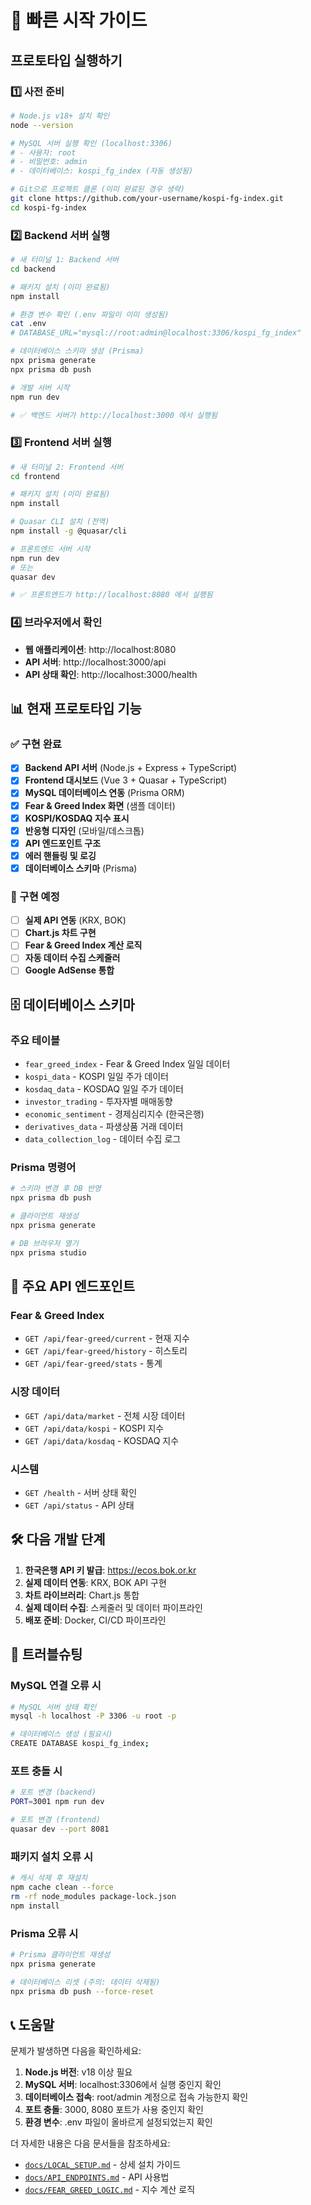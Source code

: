 # 🚀 빠른 시작 가이드

## 프로토타입 실행하기

### 1️⃣ 사전 준비
```bash
# Node.js v18+ 설치 확인
node --version

# MySQL 서버 실행 확인 (localhost:3306)
# - 사용자: root
# - 비밀번호: admin
# - 데이터베이스: kospi_fg_index (자동 생성됨)

# Git으로 프로젝트 클론 (이미 완료된 경우 생략)
git clone https://github.com/your-username/kospi-fg-index.git
cd kospi-fg-index
```

### 2️⃣ Backend 서버 실행
```bash
# 새 터미널 1: Backend 서버
cd backend

# 패키지 설치 (이미 완료됨)
npm install

# 환경 변수 확인 (.env 파일이 이미 생성됨)
cat .env
# DATABASE_URL="mysql://root:admin@localhost:3306/kospi_fg_index"

# 데이터베이스 스키마 생성 (Prisma)
npx prisma generate
npx prisma db push

# 개발 서버 시작
npm run dev

# ✅ 백엔드 서버가 http://localhost:3000 에서 실행됨
```

### 3️⃣ Frontend 서버 실행
```bash
# 새 터미널 2: Frontend 서버
cd frontend

# 패키지 설치 (이미 완료됨)
npm install

# Quasar CLI 설치 (전역)
npm install -g @quasar/cli

# 프론트엔드 서버 시작
npm run dev
# 또는
quasar dev

# ✅ 프론트엔드가 http://localhost:8080 에서 실행됨
```

### 4️⃣ 브라우저에서 확인
- **웹 애플리케이션**: http://localhost:8080
- **API 서버**: http://localhost:3000/api
- **API 상태 확인**: http://localhost:3000/health

## 📊 현재 프로토타입 기능

### ✅ 구현 완료
- [x] **Backend API 서버** (Node.js + Express + TypeScript)
- [x] **Frontend 대시보드** (Vue 3 + Quasar + TypeScript)
- [x] **MySQL 데이터베이스 연동** (Prisma ORM)
- [x] **Fear & Greed Index 화면** (샘플 데이터)
- [x] **KOSPI/KOSDAQ 지수 표시**
- [x] **반응형 디자인** (모바일/데스크톱)
- [x] **API 엔드포인트 구조**
- [x] **에러 핸들링 및 로깅**
- [x] **데이터베이스 스키마** (Prisma)

### 🚧 구현 예정
- [ ] **실제 API 연동** (KRX, BOK)
- [ ] **Chart.js 차트 구현**
- [ ] **Fear & Greed Index 계산 로직**
- [ ] **자동 데이터 수집 스케줄러**
- [ ] **Google AdSense 통합**

## 🗄️ 데이터베이스 스키마

### 주요 테이블
- `fear_greed_index` - Fear & Greed Index 일일 데이터
- `kospi_data` - KOSPI 일일 주가 데이터
- `kosdaq_data` - KOSDAQ 일일 주가 데이터
- `investor_trading` - 투자자별 매매동향
- `economic_sentiment` - 경제심리지수 (한국은행)
- `derivatives_data` - 파생상품 거래 데이터
- `data_collection_log` - 데이터 수집 로그

### Prisma 명령어
```bash
# 스키마 변경 후 DB 반영
npx prisma db push

# 클라이언트 재생성
npx prisma generate

# DB 브라우저 열기
npx prisma studio
```

## 🔗 주요 API 엔드포인트

### Fear & Greed Index
- `GET /api/fear-greed/current` - 현재 지수
- `GET /api/fear-greed/history` - 히스토리
- `GET /api/fear-greed/stats` - 통계

### 시장 데이터
- `GET /api/data/market` - 전체 시장 데이터
- `GET /api/data/kospi` - KOSPI 지수
- `GET /api/data/kosdaq` - KOSDAQ 지수

### 시스템
- `GET /health` - 서버 상태 확인
- `GET /api/status` - API 상태

## 🛠 다음 개발 단계

1. **한국은행 API 키 발급**: https://ecos.bok.or.kr
2. **실제 데이터 연동**: KRX, BOK API 구현
3. **차트 라이브러리**: Chart.js 통합
4. **실제 데이터 수집**: 스케줄러 및 데이터 파이프라인
5. **배포 준비**: Docker, CI/CD 파이프라인

## 🔧 트러블슈팅

### MySQL 연결 오류 시
```bash
# MySQL 서버 상태 확인
mysql -h localhost -P 3306 -u root -p

# 데이터베이스 생성 (필요시)
CREATE DATABASE kospi_fg_index;
```

### 포트 충돌 시
```bash
# 포트 변경 (backend)
PORT=3001 npm run dev

# 포트 변경 (frontend)
quasar dev --port 8081
```

### 패키지 설치 오류 시
```bash
# 캐시 삭제 후 재설치
npm cache clean --force
rm -rf node_modules package-lock.json
npm install
```

### Prisma 오류 시
```bash
# Prisma 클라이언트 재생성
npx prisma generate

# 데이터베이스 리셋 (주의: 데이터 삭제됨)
npx prisma db push --force-reset
```

## 📞 도움말

문제가 발생하면 다음을 확인하세요:

1. **Node.js 버전**: v18 이상 필요
2. **MySQL 서버**: localhost:3306에서 실행 중인지 확인
3. **데이터베이스 접속**: root/admin 계정으로 접속 가능한지 확인
4. **포트 충돌**: 3000, 8080 포트가 사용 중인지 확인
5. **환경 변수**: .env 파일이 올바르게 설정되었는지 확인

더 자세한 내용은 다음 문서들을 참조하세요:
- [`docs/LOCAL_SETUP.md`](./LOCAL_SETUP.md) - 상세 설치 가이드
- [`docs/API_ENDPOINTS.md`](./API_ENDPOINTS.md) - API 사용법
- [`docs/FEAR_GREED_LOGIC.md`](./FEAR_GREED_LOGIC.md) - 지수 계산 로직 